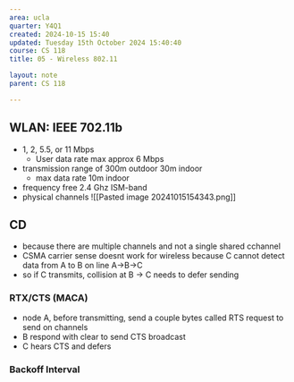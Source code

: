 ```yaml
---
area: ucla
quarter: Y4Q1
created: 2024-10-15 15:40
updated: Tuesday 15th October 2024 15:40:40
course: CS 118
title: 05 - Wireless 802.11

layout: note
parent: CS 118

---
```


## WLAN: IEEE 702.11b

- 1, 2, 5.5, or 11 Mbps
  - User data rate max approx 6 Mbps
- transmission range of 300m outdoor 30m indoor
  - max data rate 10m indoor
- frequency free 2.4 Ghz ISM-band
- physical channels ![[Pasted image 20241015154343.png]]

## CD

- because there are multiple channels and not a single shared cchannel
- CSMA carrier sense doesnt work for wireless because C cannot detect data from A to B on line A->B->C
- so if C transmits, collision at B -> C needs to defer sending

### RTX/CTS (MACA)

- node A, before transmitting, send a couple bytes called RTS request to send on channels
- B respond with clear to send CTS broadcast
- C hears CTS and defers

### Backoff Interval
